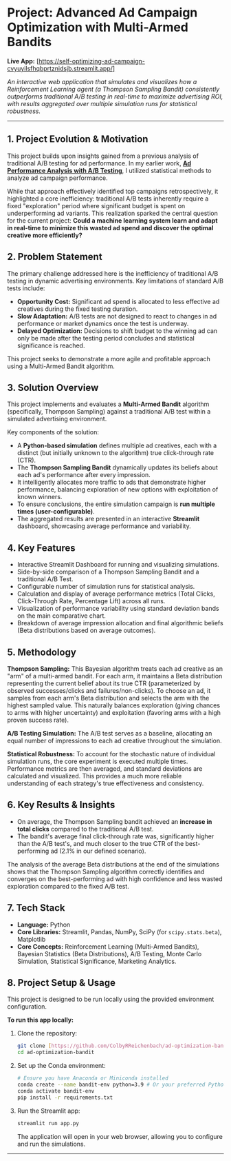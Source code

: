 # Project: Advanced Ad Campaign Optimization with Multi-Armed Bandits

**Live App:** [https://self-optimizing-ad-campaign-cvyuyilsfhqbprtznidsjb.streamlit.app/]

*An interactive web application that simulates and visualizes how a Reinforcement Learning agent (a Thompson Sampling Bandit) consistently outperforms traditional A/B testing in real-time to maximize advertising ROI, with results aggregated over multiple simulation runs for statistical robustness.*

---

## 1. Project Evolution & Motivation

This project builds upon insights gained from a previous analysis of traditional A/B testing for ad performance. In my earlier work, **[Ad Performance Analysis with A/B Testing](https://github.com/ColbyRReichenbach/Ad-Performance-Analysis-AB-Testing)**, I utilized statistical methods to analyze ad campaign performance.

While that approach effectively identified top campaigns retrospectively, it highlighted a core inefficiency: traditional A/B tests inherently require a fixed "exploration" period where significant budget is spent on underperforming ad variants. This realization sparked the central question for the current project: **Could a machine learning system learn and adapt in real-time to minimize this wasted ad spend and discover the optimal creative more efficiently?**

## 2. Problem Statement

The primary challenge addressed here is the inefficiency of traditional A/B testing in dynamic advertising environments. Key limitations of standard A/B tests include:
* **Opportunity Cost:** Significant ad spend is allocated to less effective ad creatives during the fixed testing duration.
* **Slow Adaptation:** A/B tests are not designed to react to changes in ad performance or market dynamics once the test is underway.
* **Delayed Optimization:** Decisions to shift budget to the winning ad can only be made after the testing period concludes and statistical significance is reached.

This project seeks to demonstrate a more agile and profitable approach using a Multi-Armed Bandit algorithm.

## 3. Solution Overview

This project implements and evaluates a **Multi-Armed Bandit** algorithm (specifically, Thompson Sampling) against a traditional A/B test within a simulated advertising environment.

Key components of the solution:
* A **Python-based simulation** defines multiple ad creatives, each with a distinct (but initially unknown to the algorithm) true click-through rate (CTR).
* The **Thompson Sampling Bandit** dynamically updates its beliefs about each ad's performance after every impression.
* It intelligently allocates more traffic to ads that demonstrate higher performance, balancing exploration of new options with exploitation of known winners.
* To ensure conclusions, the entire simulation campaign is **run multiple times (user-configurable)**.
* The aggregated results are presented in an interactive **Streamlit** dashboard, showcasing average performance and variability.

## 4. Key Features

* Interactive Streamlit Dashboard for running and visualizing simulations.
* Side-by-side comparison of a Thompson Sampling Bandit and a traditional A/B Test.
* Configurable number of simulation runs for statistical analysis.
* Calculation and display of average performance metrics (Total Clicks, Click-Through Rate, Percentage Lift) across all runs.
* Visualization of performance variability using standard deviation bands on the main comparative chart.
* Breakdown of average impression allocation and final algorithmic beliefs (Beta distributions based on average outcomes).

## 5. Methodology

**Thompson Sampling:** This Bayesian algorithm treats each ad creative as an "arm" of a multi-armed bandit. For each arm, it maintains a Beta distribution representing the current belief about its true CTR (parameterized by observed successes/clicks and failures/non-clicks). To choose an ad, it samples from each arm's Beta distribution and selects the arm with the highest sampled value. This naturally balances exploration (giving chances to arms with higher uncertainty) and exploitation (favoring arms with a high proven success rate).

**A/B Testing Simulation:** The A/B test serves as a baseline, allocating an equal number of impressions to each ad creative throughout the simulation.

**Statistical Robustness:** To account for the stochastic nature of individual simulation runs, the core experiment is executed multiple times. Performance metrics are then averaged, and standard deviations are calculated and visualized. This provides a much more reliable understanding of each strategy's true effectiveness and consistency.

## 6. Key Results & Insights

* On average, the Thompson Sampling bandit achieved an **increase in total clicks** compared to the traditional A/B test.
* The bandit's average final click-through rate was, significantly higher than the A/B test's, and much closer to the true CTR of the best-performing ad (2.1% in our defined scenario).

The analysis of the average Beta distributions at the end of the simulations shows that the Thompson Sampling algorithm correctly identifies and converges on the best-performing ad with high confidence and less wasted exploration compared to the fixed A/B test.

## 7. Tech Stack
* **Language:** Python
* **Core Libraries:** Streamlit, Pandas, NumPy, SciPy (for `scipy.stats.beta`), Matplotlib
* **Core Concepts:** Reinforcement Learning (Multi-Armed Bandits), Bayesian Statistics (Beta Distributions), A/B Testing, Monte Carlo Simulation, Statistical Significance, Marketing Analytics.

## 8. Project Setup & Usage

This project is designed to be run locally using the provided environment configuration.

**To run this app locally:**
1.  Clone the repository:
    ```bash
    git clone [https://github.com/ColbyRReichenbach/ad-optimization-bandit.git](https://github.com/ColbyRReichenbach/ad-optimization-bandit.git) 
    cd ad-optimization-bandit
    ```
2.  Set up the Conda environment:
    ```bash
    # Ensure you have Anaconda or Miniconda installed
    conda create --name bandit-env python=3.9 # Or your preferred Python version
    conda activate bandit-env
    pip install -r requirements.txt
    ```
3.  Run the Streamlit app:
    ```bash
    streamlit run app.py
    ```
    The application will open in your web browser, allowing you to configure and run the simulations.

---
